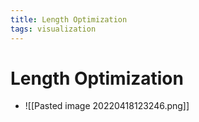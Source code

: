 ```yaml
---
title: Length Optimization
tags: visualization
---
```


# Length Optimization
- ![[Pasted image 20220418123246.png]]


